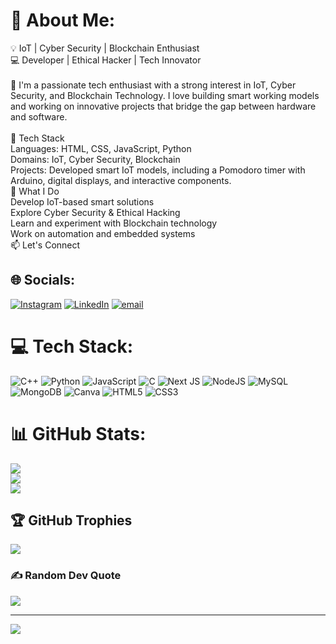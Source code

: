 # 💫 About Me:
💡 IoT | Cyber Security | Blockchain Enthusiast<br>💻 Developer | Ethical Hacker | Tech Innovator<br><br>🚀 I'm a passionate tech enthusiast with a strong interest in IoT, Cyber Security, and Blockchain Technology. I love building smart working models and working on innovative projects that bridge the gap between hardware and software.<br><br>🔧 Tech Stack<br>Languages: HTML, CSS, JavaScript, Python<br>Domains: IoT, Cyber Security, Blockchain<br>Projects: Developed smart IoT models, including a Pomodoro timer with Arduino, digital displays, and interactive components.<br>📌 What I Do<br>Develop IoT-based smart solutions<br>Explore Cyber Security & Ethical Hacking<br>Learn and experiment with Blockchain technology<br>Work on automation and embedded systems<br>📫 Let's Connect


## 🌐 Socials:
[![Instagram](https://img.shields.io/badge/Instagram-%23E4405F.svg?logo=Instagram&logoColor=white)](https://instagram.com/https://www.instagram.com/saifee.b0?igsh=c3c0bDN0anVlcXZo) [![LinkedIn](https://img.shields.io/badge/LinkedIn-%230077B5.svg?logo=linkedin&logoColor=white)](https://linkedin.com/in/https://www.linkedin.com/in/burhanuddin-saifee-6aa15b255?utm_source=share&utm_campaign=share_via&utm_content=profile&utm_medium=android_app) [![email](https://img.shields.io/badge/Email-D14836?logo=gmail&logoColor=white)](mailto:burhansaifee2003@gmail.com) 

# 💻 Tech Stack:
![C++](https://img.shields.io/badge/c++-%2300599C.svg?style=plastic&logo=c%2B%2B&logoColor=white) ![Python](https://img.shields.io/badge/python-3670A0?style=plastic&logo=python&logoColor=ffdd54) ![JavaScript](https://img.shields.io/badge/javascript-%23323330.svg?style=plastic&logo=javascript&logoColor=%23F7DF1E) ![C](https://img.shields.io/badge/c-%2300599C.svg?style=plastic&logo=c&logoColor=white) ![Next JS](https://img.shields.io/badge/Next-black?style=plastic&logo=next.js&logoColor=white) ![NodeJS](https://img.shields.io/badge/node.js-6DA55F?style=plastic&logo=node.js&logoColor=white) ![MySQL](https://img.shields.io/badge/mysql-4479A1.svg?style=plastic&logo=mysql&logoColor=white) ![MongoDB](https://img.shields.io/badge/MongoDB-%234ea94b.svg?style=plastic&logo=mongodb&logoColor=white) ![Canva](https://img.shields.io/badge/Canva-%2300C4CC.svg?style=plastic&logo=Canva&logoColor=white) ![HTML5](https://img.shields.io/badge/html5-%23E34F26.svg?style=plastic&logo=html5&logoColor=white) ![CSS3](https://img.shields.io/badge/css3-%231572B6.svg?style=plastic&logo=css3&logoColor=white)
# 📊 GitHub Stats:
![](https://github-readme-stats.vercel.app/api?username=Burhanuddin&theme=cobalt&hide_border=false&include_all_commits=true&count_private=true)<br/>
![](https://github-readme-streak-stats.herokuapp.com/?user=Burhanuddin&theme=cobalt&hide_border=false)<br/>
![](https://github-readme-stats.vercel.app/api/top-langs/?username=Burhanuddin&theme=cobalt&hide_border=false&include_all_commits=true&count_private=true&layout=compact)

## 🏆 GitHub Trophies
![](https://github-profile-trophy.vercel.app/?username=Burhanuddin&theme=radical&no-frame=false&no-bg=true&margin-w=4)

### ✍️ Random Dev Quote
![](https://quotes-github-readme.vercel.app/api?type=vetical&theme=radical)

---
[![](https://visitcount.itsvg.in/api?id=Burhanuddin&icon=0&color=0)](https://visitcount.itsvg.in)

<!-- Proudly created with GPRM ( https://gprm.itsvg.in ) -->
